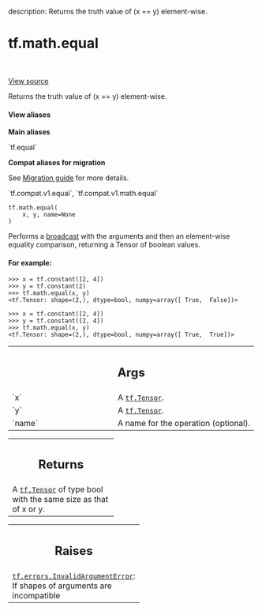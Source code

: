 description: Returns the truth value of (x == y) element-wise.

<div itemscope itemtype="http://developers.google.com/ReferenceObject">
<meta itemprop="name" content="tf.math.equal" />
<meta itemprop="path" content="Stable" />
</div>

# tf.math.equal

<!-- Insert buttons and diff -->

<table class="tfo-notebook-buttons tfo-api nocontent" align="left">

</table>

<a target="_blank" class="external" href="/code/stable/tensorflow/python/ops/math_ops.py">View source</a>



Returns the truth value of (x == y) element-wise.


<section class="expandable">
  <h4 class="showalways">View aliases</h4>
  <p>
<b>Main aliases</b>
<p>`tf.equal`</p>

<b>Compat aliases for migration</b>
<p>See
<a href="https://www.tensorflow.org/guide/migrate">Migration guide</a> for
more details.</p>
<p>`tf.compat.v1.equal`, `tf.compat.v1.math.equal`</p>
</p>
</section>

<pre class="devsite-click-to-copy prettyprint lang-py tfo-signature-link">
<code>tf.math.equal(
    x, y, name=None
)
</code></pre>



<!-- Placeholder for "Used in" -->

Performs a [broadcast](
https://docs.scipy.org/doc/numpy/user/basics.broadcasting.html) with the
arguments and then an element-wise equality comparison, returning a Tensor of
boolean values.

#### For example:



```
>>> x = tf.constant([2, 4])
>>> y = tf.constant(2)
>>> tf.math.equal(x, y)
<tf.Tensor: shape=(2,), dtype=bool, numpy=array([ True,  False])>
```

```
>>> x = tf.constant([2, 4])
>>> y = tf.constant([2, 4])
>>> tf.math.equal(x, y)
<tf.Tensor: shape=(2,), dtype=bool, numpy=array([ True,  True])>
```

<!-- Tabular view -->
 <table class="responsive fixed orange">
<colgroup><col width="214px"><col></colgroup>
<tr><th colspan="2"><h2 class="add-link">Args</h2></th></tr>

<tr>
<td>
`x`<a id="x"></a>
</td>
<td>
A <a href="../../tf/Tensor.md"><code>tf.Tensor</code></a>.
</td>
</tr><tr>
<td>
`y`<a id="y"></a>
</td>
<td>
A <a href="../../tf/Tensor.md"><code>tf.Tensor</code></a>.
</td>
</tr><tr>
<td>
`name`<a id="name"></a>
</td>
<td>
A name for the operation (optional).
</td>
</tr>
</table>



<!-- Tabular view -->
 <table class="responsive fixed orange">
<colgroup><col width="214px"><col></colgroup>
<tr><th colspan="2"><h2 class="add-link">Returns</h2></th></tr>
<tr class="alt">
<td colspan="2">
A <a href="../../tf/Tensor.md"><code>tf.Tensor</code></a> of type bool with the same size as that of x or y.
</td>
</tr>

</table>



<!-- Tabular view -->
 <table class="responsive fixed orange">
<colgroup><col width="214px"><col></colgroup>
<tr><th colspan="2"><h2 class="add-link">Raises</h2></th></tr>
<tr class="alt">
<td colspan="2">
<a href="../../tf/errors/InvalidArgumentError.md"><code>tf.errors.InvalidArgumentError</code></a>: If shapes of arguments are incompatible
</td>
</tr>

</table>

